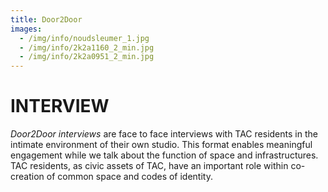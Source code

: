 ```yaml
---
title: Door2Door
images:
  - /img/info/noudsleumer_1.jpg
  - /img/info/2k2a1160_2_min.jpg
  - /img/info/2k2a0951_2_min.jpg
---
```


# INTERVIEW

_Door2Door interviews_ are face to face interviews with TAC residents in the intimate environment of their own studio. This format enables meaningful engagement while we talk about the function of space and infrastructures. TAC residents, as civic assets of TAC, have an important role within co-creation of common space and codes of identity.
